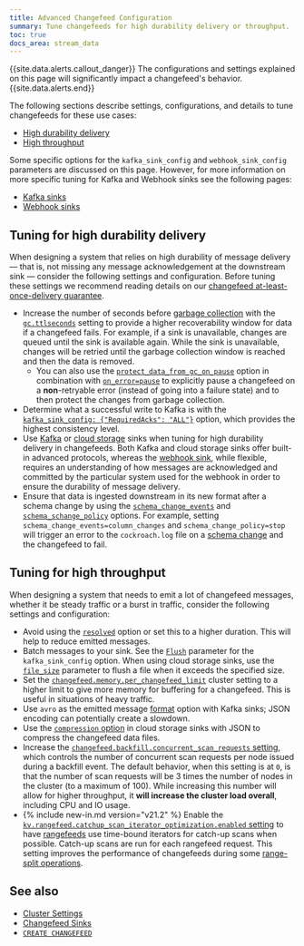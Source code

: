 ```yaml
---
title: Advanced Changefeed Configuration
summary: Tune changefeeds for high durability delivery or throughput.
toc: true
docs_area: stream_data
---
```


{{site.data.alerts.callout_danger}}
The configurations and settings explained on this page will significantly impact a changefeed's behavior.
{{site.data.alerts.end}}

The following sections describe settings, configurations, and details to tune changefeeds for these use cases:

- [High durability delivery](#tuning-for-high-durability-delivery)
- [High throughput](#tuning-for-high-throughput)

Some specific options for the `kafka_sink_config` and `webhook_sink_config` parameters are discussed on this page. However, for more information on more specific tuning for Kafka and Webhook sinks see the following pages:

- [Kafka sinks](changefeed-sinks.html#kafka-sink-configuration)
- [Webhook sinks](changefeed-sinks.html#webhook-sink-configuration)

## Tuning for high durability delivery

When designing a system that relies on high durability of message delivery — that is, not missing any message acknowledgement at the downstream sink — consider the following settings and configuration. Before tuning these settings we recommend reading details on our [changefeed at-least-once-delivery guarantee](use-changefeeds.html#ordering-guarantees).

- Increase the number of seconds before [garbage collection](architecture/storage-layer.html#garbage-collection) with the [`gc.ttlseconds`](configure-replication-zones.html#gc-ttlseconds) setting to provide a higher recoverability window for data if a changefeed fails. For example, if a sink is unavailable, changes are queued until the sink is available again. While the sink is unavailable, changes will be retried until the garbage collection window is reached and then the data is removed.
  - You can also use the [`protect_data_from_gc_on_pause`](create-changefeed.html#protect-pause) option in combination with [`on_error=pause`](create-changefeed.html#on-error) to explicitly pause a changefeed on a **non**-retryable error (instead of going into a failure state) and to then protect the changes from garbage collection.
- Determine what a successful write to Kafka is with the [`kafka_sink_config: {"RequiredAcks": "ALL"}`](changefeed-sinks.html#kafka-required-acks) option, which provides the highest consistency level.
- Use [Kafka](changefeed-sinks.html#kafka) or [cloud storage](changefeed-sinks.html#cloud-storage-sink) sinks when tuning for high durability delivery in changefeeds. Both Kafka and cloud storage sinks offer built-in advanced protocols, whereas the [webhook sink](changefeed-sinks.html#webhook-sink), while flexible, requires an understanding of how messages are acknowledged and committed by the particular system used for the webhook in order to ensure the durability of message delivery.
- Ensure that data is ingested downstream in its new format after a schema change by using the [`schema_change_events`](create-changefeed.html#schema-events) and [`schema_schange_policy`](create-changefeed.html#schema-policy) options. For example, setting `schema_change_events=column_changes` and `schema_change_policy=stop` will trigger an error to the `cockroach.log` file on a [schema change](use-changefeeds.html#schema-changes-with-column-backfill) and the changefeed to fail.

## Tuning for high throughput

When designing a system that needs to emit a lot of changefeed messages, whether it be steady traffic or a burst in traffic, consider the following settings and configuration:

- Avoid using the [`resolved`](create-changefeed.html#resolved-option) option or set this to a higher duration. This will help to reduce emitted messages.
- Batch messages to your sink. See the [`Flush`](changefeed-sinks.html#kafka-flush) parameter for the `kafka_sink_config` option. When using cloud storage sinks, use the [`file_size`](create-changefeed.html#file-size) parameter to flush a file when it exceeds the specified size.
- Set the [`changefeed.memory.per_changefeed_limit`](cluster-settings.html) cluster setting to a higher limit to give more memory for buffering for a changefeed. This is useful in situations of heavy traffic.
- Use `avro` as the emitted message [format](create-changefeed.html#format) option with Kafka sinks; JSON encoding can potentially create a slowdown.
- Use the [`compression` option](create-changefeed.html#compression-opt) in cloud storage sinks with JSON to compress the changefeed data files.
- Increase the [`changefeed.backfill.concurrent_scan_requests` setting](cluster-settings.html), which controls the number of concurrent scan requests per node issued during a backfill event. The default behavior, when this setting is at `0`, is that the number of scan requests will be 3 times the number of nodes in the cluster (to a maximum of 100). While increasing this number will allow for higher throughput, it **will increase the cluster load overall**, including CPU and IO usage.
- {% include new-in.md version="v21.2" %} Enable the [`kv.rangefeed.catchup_scan_iterator_optimization.enabled` setting](cluster-settings.html) to have [rangefeeds](use-changefeeds.html#enable-rangefeeds) use time-bound iterators for catch-up scans when possible. Catch-up scans are run for each rangefeed request. This setting improves the performance of changefeeds during some [range-split operations](architecture/distribution-layer.html#range-splits).

## See also

- [Cluster Settings](cluster-settings.html)
- [Changefeed Sinks](changefeed-sinks.html)
- [`CREATE CHANGEFEED`](create-changefeed.html)

